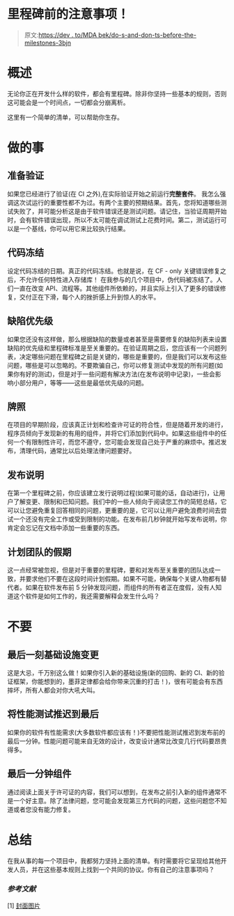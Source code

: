 # 里程碑前的注意事项！

> 原文:[https://dev . to/MDA bek/do-s-and-don-ts-before-the-milestones-3bjn](https://dev.to/mdabek/do-s-and-don-ts-before-the-milestones-3bjn)

# [](#overview)概述

无论你正在开发什么样的软件，都会有里程碑。除非你坚持一些基本的规则，否则这可能会是一个时间点，一切都会分崩离析。

这里有一个简单的清单，可以帮助你生存。

# [](#dos)做的事

## [](#prepare-validation)准备验证

如果您已经进行了验证(在 CI 之外),在实际验证开始之前运行**完整套件**。
我怎么强调这次试运行的重要性都不为过。有两个主要的预期结果。首先，您将知道哪些测试失败了，并可能分析这是由于软件错误还是测试问题。请记住，当验证周期开始时，会有软件错误出现，所以不太可能在调试测试上花费时间。第二，测试运行可以是一个基线，你可以用它来比较执行结果。

## [](#code-freeze)代码冻结

设定代码冻结的日期。真正的代码冻结。也就是说，在 CF - only 关键错误修复之后，不允许任何特性进入存储库！
在我参与的几个项目中，伪代码被冻结了。人们一直在改变 API、流程等。其他组件所依赖的，并且实际上引入了更多的错误修复，交付正在下滑，每个人的挫折感上升到惊人的水平。

## [](#defects-prioritization)缺陷优先级

如果您还没有这样做，那么根据缺陷的数量或者甚至是需要修复的缺陷列表来设置缺陷的优先级和里程碑标准是至关重要的。在验证周期之后，您应该有一个问题列表，决定哪些问题在里程碑之前是关键的，哪些是重要的，但是我们可以发布这些问题，哪些是可以忽略的。不要欺骗自己，你可以修复测试中发现的所有问题(如果你有好的测试)，但是对于一些问题有解决方法(在发布说明中记录)，一些会影响小部分用户，等等——这些是最低优先级的问题。

## [](#licenses)牌照

在项目的早期阶段，应该真正计划和检查许可证的符合性，但是随着开发的进行，程序员倾向于发现新的有用的组件，并将它们添加到代码中。如果这些组件中的任何一个有限制性许可，而您不遵守，您可能会发现自己处于严重的麻烦中。推迟发布，清理代码，通常比以后处理法律问题要好。

## [](#release-notes)发布说明

在第一个里程碑之前，你应该建立发行说明过程(如果可能的话，自动进行)，让用户了解变更、限制和已知问题。我们中的一些人倾向于阅读您工作的简短总结，它可以让您避免重复回答相同的问题，更重要的是，它可以让用户避免浪费时间去尝试一个还没有完全工作或受到限制的功能。在发布前几秒钟就开始写发布说明，你肯定会忘记在文档中添加一些重要的东西。

## [](#plan-teams-holidays)计划团队的假期

这一点经常被忽视，但是对于重要的里程碑，要和对发布至关重要的团队达成一致，并要求他们不要在这段时间计划假期。如果不可能，确保每个关键人物都有替代者。如果在软件发布前 5 分钟发现问题，而组件的所有者正在度假，没有人知道这个软件是如何工作的，我还需要解释会发生什么吗？

# [](#donts)不要

## [](#last-minute-infrastructure-changes)最后一刻基础设施变更

这是大忌，千万别这么做！如果你引入新的基础设施(新的回购、新的 CI、新的验证框架，你能想到的，墨菲定律都会给你带来沉重的打击！)，很有可能会有东西摔坏，所有人都会对你大吼大叫。

## [](#postponing-performance-testing-till-the-end)将性能测试推迟到最后

如果你的软件有性能需求(大多数软件都应该有！)不要把性能测试推迟到发布前的最后一分钟。性能问题可能来自无效的设计，改变设计通常比改变几行代码要昂贵得多。

## [](#last-minute-components)最后一分钟组件

通过阅读上面关于许可证的内容，我们可以想到，在发布之前引入新的组件通常不是一个好主意。除了法律问题，您可能会发现第三方代码的问题，这些问题您不知道或者您没有能力修复。

# [](#summary)总结

在我从事的每一个项目中，我都努力坚持上面的清单。有时需要将它呈现给其他开发人员，并在这些基本规则上找到一个共同的协议。你有自己的注意事项吗？

### [](#references)*参考文献*

[1] [封面图片](https://www.quickanddirtytips.com/education/grammar/dos-and-donts)